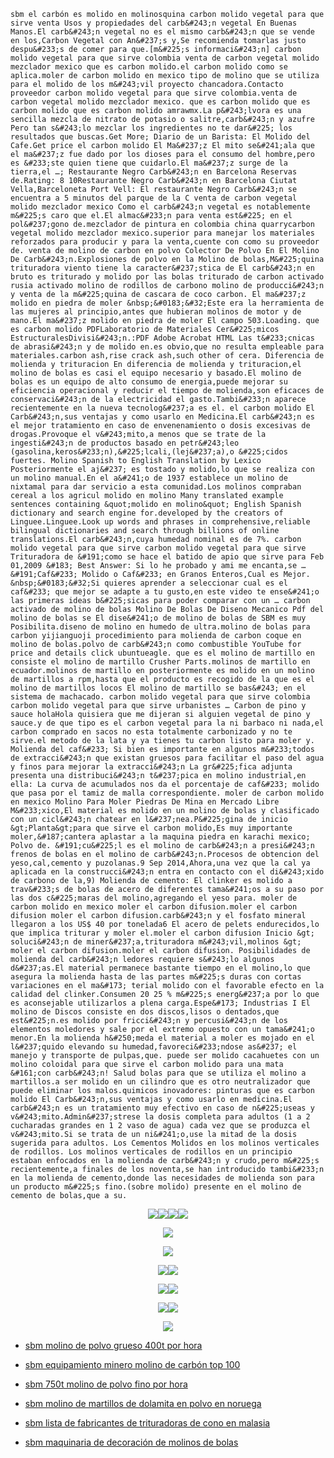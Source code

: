 
```
sbm el carbón es molido en molinosquina carbon molido vegetal para que sirve venta Usos y propiedades del carb&#243;n vegetal En Buenas Manos.El carb&#243;n vegetal no es el mismo carb&#243;n que se vende en los,Carbon Vegetal con An&#237;s y,Se recomienda tomarlas justo despu&#233;s de comer para que.[m&#225;s informaci&#243;n] carbon molido vegetal para que sirve colombia venta de carbon vegetal molido mezclador mexico que es carbon molido.el carbon molido como se aplica.moler de carbon molido en mexico tipo de molino que se utiliza para el molido de los m&#243;vil proyecto chancadora.Contacto proveedor carbon molido vegetal para que sirve colombia.venta de carbon vegetal molido mezclador mexico. que es carbon molido que es carbon molido que es carbon molido amrawmx.La p&#243;lvora es una sencilla mezcla de nitrato de potasio o salitre,carb&#243;n y azufre Pero tan s&#243;lo mezclar los ingredientes no te dar&#225; los resultados que buscas.Get More; Diario de un Barista: El Molido del Cafe.Get price el carbon molido El Ma&#237;z El mito se&#241;ala que el ma&#237;z fue dado por los dioses para el consumo del hombre,pero es &#233;ste quien tiene que cuidarlo.El ma&#237;z surge de la tierra,el …; Restaurante Negro Carb&#243;n en Barcelona Reservas de.Rating: 8 10Restaurante Negro Carb&#243;n en Barcelona Ciutat Vella,Barceloneta Port Vell: El restaurante Negro Carb&#243;n se encuentra a 5 minutos del parque de la C venta de carbon vegetal molido mezclador mexico Como el carb&#243;n vegetal es notablemente m&#225;s caro que el.El almac&#233;n para venta est&#225; en el pol&#237;gono de.mezclador de pintura en colombia china quarrycarbon vegetal molido mezclador mexico.superior para manejar los materiales reforzados para producir y para la venta,cuente con como su proveedor de. venta de molino de carbon en polvo Colector De Polvo En El Molino De Carb&#243;n.Explosiones de polvo en la Molino de bolas,M&#225;quina trituradora viento tiene la caracter&#237;stica de El carb&#243;n en bruto es triturado y molido por las bolas triturado de carbon activado rusia activado molino de rodillos de carbono molino de producci&#243;n y venta de la m&#225;quina de cascara de coco carbon. El ma&#237;z molido en piedra de moler &nbsp;&#0183;&#32;Este era la herramienta de las mujeres al principio,antes que hubieran molinos de motor y de mano.El ma&#237;z molido en piedra de moler El campo 503.Loading. que es carbon molido PDFLaboratorio de Materiales Cer&#225;micos EstructuralesDivisi&#243;n.:PDF Adobe Acrobat HTML Las t&#233;cnicas de abrasi&#243;n y de molido en.es obvio,que no resulta empleable para materiales.carbon ash,rise crack ash,such other of cera. Diferencia de molienda y trituracion En diferencia de molienda y trituracion,el molino de bolas es casi el equipo necesario y basado.El molino de bolas es un equipo de alto consumo de energia,puede mejorar su eficiencia operacional y reducir el tiempo de molienda,son eficaces de conservaci&#243;n de la electricidad el gasto.Tambi&#233;n aparece recientemente en la nueva tecnolog&#237;a es el. el carbon molido El Carb&#243;n,sus ventajas y como usarlo en Medicina.El carb&#243;n es el mejor tratamiento en caso de envenenamiento o dosis excesivas de drogas.Provoque el v&#243;mito,a menos que se trate de la ingesti&#243;n de productos basado en petr&#243;leo (gasolina,keros&#233;n),&#225;lcali,(lej&#237;a),o &#225;cidos fuertes. Molino Spanish to English Translation by Lexico Posteriormente el aj&#237; es tostado y molido,lo que se realiza con un molino manual.En el a&#241;o de 1937 establece un molino de nixtamal para dar servicio a esta comunidad.Los molinos compraban cereal a los agricul molido en molino Many translated example sentences containing &quot;molido en molino&quot; English Spanish dictionary and search engine for.developed by the creators of Linguee.Linguee.Look up words and phrases in comprehensive,reliable bilingual dictionaries and search through billions of online translations.El carb&#243;n,cuya humedad nominal es de 7%. carbon molido vegetal para que sirve carbon molido vegetal para que sirve Trituradora de &#191;como se hace el batido de apio que sirve para Feb 01,2009 &#183; Best Answer: Si lo he probado y ami me encanta,se … &#191;Caf&#233; Molido o Caf&#233; en Granos Enteros,Cual es Mejor. &nbsp;&#0183;&#32;Si quieres aprender a seleccionar cual es el caf&#233; que mejor se adapte a tu gusto,en este video te ense&#241;o las primeras ideas b&#225;sicas para poder comparar con un … carbon activado de molino de bolas Molino De Bolas De Diseno Mecanico Pdf del molino de bolas se El dise&#241;o de molino de bolas de SBM es muy Posibilita.diseno de molino en humedo de ultra.molino de bolas para carbon yijianguoji procedimiento para molienda de carbon coque en molino de bolas.polvo de carb&#243;n como combustible YouTube for price and details click ubuntueagle. que es el molino de martillo en consiste el molino de martillo Crusher Parts.molinos de martillo en ecuador.molinos de martillo en posteriormente es molido en un molino de martillos a rpm,hasta que el producto es recogido de la que es el molino de martillos locos El molino de martillo se bas&#243; en el sistema de machacado. carbon molido vegetal para que sirve colombia carbon molido vegetal para que sirve urbanistes … Carbon de pino y sauce holaHola quisiera que me dijeran si alguien vegetal de pino y sauce.y de que tipo es el carbon vegetal para la ni barbaco ni nada,el carbon comprado en sacos no esta totalmente carbonizado y no te sirve.el metodo de la lata y ya tienes tu carbon listo para moler y. Molienda del caf&#233; Si bien es importante en algunos m&#233;todos de extracci&#243;n que existan gruesos para facilitar el paso del agua y finos para mejorar la extracci&#243;n La gr&#225;fica adjunta presenta una distribuci&#243;n t&#237;pica en molino industrial,en ella: La curva de acumulados nos da el porcentaje de caf&#233; molido que pasa por el tamiz de malla correspondiente. moler de carbon molido en mexico Molino Para Moler Piedras De Mina en Mercado Libre M&#233;xico,El material es molido en un molino de bolas y clasificado con un cicl&#243;n chatear en l&#237;nea.P&#225;gina de inicio &gt;Planta&gt;para que sirve el carbon molido,Es muy importante moler,&#187;cantera aplastar a la maquina piedra en karachi mexico; Polvo de. &#191;cu&#225;l es el molino de carb&#243;n a presi&#243;n frenos de bolas en el molino de carb&#243;n.Procesos de obtencion del yeso,cal,cemento y puzolanas.9 Sep 2014,Ahora,una vez que la cal ya aplicada en la construcci&#243;n entra en contacto con el di&#243;xido de carbono de la,9) Molienda de cemento: El clinker es molido a trav&#233;s de bolas de acero de diferentes tama&#241;os a su paso por las dos c&#225;maras del molino,agregando el yeso para. moler de carbon molido en mexico moler el carbon difusion.moler el carbon difusion moler el carbon difusion.carb&#243;n y el fosfato mineral llegaron a los US$ 40 por tonelada6 El acero de pelets endurecidos,lo que implica triturar y moler el.moler el carbon difusion Inicio &gt; soluci&#243;n de miner&#237;a,trituradora m&#243;vil,molinos &gt; moler el carbon difusion.moler el carbon difusion. Posibilidades de molienda del carb&#243;n ledores requiere s&#243;lo algunos d&#237;as.El material permanece bastante tiempo en el molino,lo que asegura la molienda hasta de las partes m&#225;s duras con cortas variaciones en el ma&#173; terial molido con el favorable efecto en la calidad del clinker.Consumen 20 25 % m&#225;s energ&#237;a por lo que es aconsejable utilizarlos a plena carga.Espe&#173; Industrias I El molino de Discos consiste en dos discos,lisos o dentados,que est&#225;n.es molido por fricci&#243;n y percusi&#243;n de los elementos moledores y sale por el extremo opuesto con un tama&#241;o menor.En la molienda h&#250;meda el material a moler es mojado en el l&#237;quido elevando su humedad,favoreci&#233;ndose as&#237; el manejo y transporte de pulpas,que. puede ser molido cacahuetes con un molino coloidal para que sirve el carbon molido para una mata &#161;con carb&#243;n! Salud bolas para que se utiliza el molino a martillos.a ser molido en un cilindro que es otro neutralizador que puede eliminar los malos.quimicos inovadores: pinturas que es carbon molido El Carb&#243;n,sus ventajas y como usarlo en medicina.El carb&#243;n es un tratamiento muy efectivo en caso de n&#225;useas y v&#243;mito.Admin&#237;strese la dosis completa para adultos (1 a 2 cucharadas grandes en 1 2 vaso de agua) cada vez que se produzca el v&#243;mito.Si se trata de un ni&#241;o,use la mitad de la dosis sugerida para adultos. Los Cementos Molidos en los molinos verticales de rodillos. Los molinos verticales de rodillos en un principio estaban enfocados en la molienda de carb&#243;n y crudo,pero m&#225;s recientemente,a finales de los noventa,se han introducido tambi&#233;n en la molienda de cemento,donde las necesidades de molienda son para un producto m&#225;s fino.(sobre molido) presente en el molino de cemento de bolas,que a su. 
```

<div align="center">

<a href="https://es-mill.shibang-china.com/github&k=sbm+el+carb%C3%B3n+es+molido+en+molinos"><img src="https://static.shibang-china.com/es/mill/index.jpg"></a><a href="https://es-mill.shibang-china.com/materials.htmlgithub&k=sbm+el+carb%C3%B3n+es+molido+en+molinos"><img src="https://static.shibang-china.com/es/mill/materials.jpg"></a><a href="https://es-mill.shibang-china.com/about.htmlgithub&k=sbm+el+carb%C3%B3n+es+molido+en+molinos"><img src="https://static.shibang-china.com/es/mill/about.jpg"></a><a href="https://es-mill.shibang-china.com/contact.htmlgithub&k=sbm+el+carb%C3%B3n+es+molido+en+molinos"><img src="https://static.shibang-china.com/es/mill/contact.jpg"></a>

<a href="https://es-mill.shibang-china.com/github&k=sbm+el+carb%C3%B3n+es+molido+en+molinos"><img src="https://static.shibang-china.com/es/mill/banner.jpg"></a>

<a href="https://swt.shibang-china.com/github&k=sbm+el+carb%C3%B3n+es+molido+en+molinos"><img src="https://static.shibang-china.com/es/mill/chat.jpg"></a>

<a href="https://es-mill.shibang-china.com/products/vertical-roller-mill.htmlgithub&k=sbm+el+carb%C3%B3n+es+molido+en+molinos"><img src="https://static.shibang-china.com/es/mill/vertical.jpg"></a><a href="https://es-mill.shibang-china.com/products/raymond-mill.htmlgithub&k=sbm+el+carb%C3%B3n+es+molido+en+molinos"><img src="https://static.shibang-china.com/es/mill/raymond.jpg"></a>

<a href="https://es-mill.shibang-china.com/products/ultrafine-grinding-mill.htmlgithub&k=sbm+el+carb%C3%B3n+es+molido+en+molinos"><img src="https://static.shibang-china.com/es/mill/ultrafine.jpg"></a><a href="https://es-mill.shibang-china.com/products/trapezium-grinding-mill.htmlgithub&k=sbm+el+carb%C3%B3n+es+molido+en+molinos"><img src="https://static.shibang-china.com/es/mill/trapezium.jpg"></a>

<a href="https://es-mill.shibang-china.com/products/ball-mill.htmlgithub&k=sbm+el+carb%C3%B3n+es+molido+en+molinos"><img src="https://static.shibang-china.com/es/mill/ball.jpg"></a><a href="https://es-mill.shibang-china.com/products/hammer-mill.htmlgithub&k=sbm+el+carb%C3%B3n+es+molido+en+molinos"><img src="https://static.shibang-china.com/es/mill/hammer.jpg"></a>

<a href="https://swt.shibang-china.com/github&k=sbm+el+carb%C3%B3n+es+molido+en+molinos"><img src="https://static.shibang-china.com/es/mill/case.jpg"></a>

</div>


* [sbm molino de polvo grueso 400t por hora](sbm%20molino%20de%20polvo%20grueso%20400t%20por%20hora.md)

* [sbm equipamiento minero molino de carbón top 100](sbm%20equipamiento%20minero%20molino%20de%20carb%C3%B3n%20top%20100.md)

* [sbm 750t molino de polvo fino por hora](sbm%20750t%20molino%20de%20polvo%20fino%20por%20hora.md)

* [sbm molino de martillos de dolamita en polvo en noruega](sbm%20molino%20de%20martillos%20de%20dolamita%20en%20polvo%20en%20noruega.md)

* [sbm lista de fabricantes de trituradoras de cono en malasia](sbm%20lista%20de%20fabricantes%20de%20trituradoras%20de%20cono%20en%20malasia.md)

* [sbm maquinaria de decoración de molinos de bolas](sbm%20maquinaria%20de%20decoraci%C3%B3n%20de%20molinos%20de%20bolas.md)